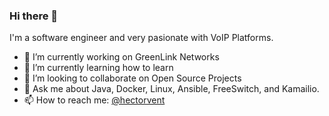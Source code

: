 ### Hi there 👋

I'm a software engineer and very pasionate with VoIP Platforms.   

- 🔭 I’m currently working on GreenLink Networks
- 🌱 I’m currently learning how to learn
- 👯 I’m looking to collaborate on Open Source Projects
- 💬 Ask me about Java, Docker, Linux, Ansible, FreeSwitch, and Kamailio.
- 📫 How to reach me: [@hectorvent](https://twitter.com/hectorvent)
